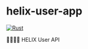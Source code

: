# helix-user-app
[![Rust](https://github.com/slackmagic/helix-user-app/actions/workflows/rust.yml/badge.svg)](https://github.com/slackmagic/helix-user-app/actions/workflows/rust.yml)

🦀🌌🐱‍👤 HELIX User API
